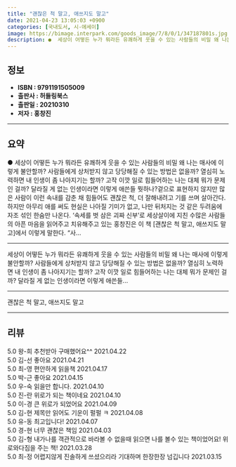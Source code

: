 ```yaml
---
title: "괜찮은 척 말고, 애쓰지도 말고"
date: 2021-04-23 13:05:03 +0900
categories: [국내도서, 시-에세이]
image: https://bimage.interpark.com/goods_image/7/8/0/1/347187801s.jpg
description: ●  세상이 어떻든 누가 뭐라든 유쾌하게 웃을 수 있는 사람들의 비밀 왜 나는 매사에 이렇게 불안할까? 사람들에게 상처받지 않고 당당해질 수 있는 방법은 없을까? 열심히 노력하면 내 인생이 좀 나아지기는 할까? 고작 이깟 일로 힘들어하는 나는 대체 뭐가 문제인 걸까? 달라질 게 없는 인생이라면 이렇게 애
---
```


## **정보**

- **ISBN : 9791191505009**
- **출판사 : 허들링북스**
- **출판일 : 20210310**
- **저자 : 홍창진**

------



## **요약**

●  세상이 어떻든 누가 뭐라든 유쾌하게 웃을 수 있는 사람들의 비밀 왜 나는 매사에 이렇게 불안할까? 사람들에게 상처받지 않고 당당해질 수 있는 방법은 없을까? 열심히 노력하면 내 인생이 좀 나아지기는 할까? 고작 이깟 일로 힘들어하는 나는 대체 뭐가 문제인 걸까? 달라질 게 없는 인생이라면 이렇게 애쓴들 뭣하나?겉으로 표현하지 않지만 많은 사람이 이런 속내를 감춘 채 힘들어도 괜찮은 척, 더 잘해내려고 기를 쓰며 살아간다. 하지만 아무리 애를 써도 현실은 나아질 기미가 없고, 나만 뒤처지는 것 같은 두려움에 자조 섞인 한숨만 나온다. ‘속세를 벗 삼은 괴짜 신부’로 세상살이에 지친 수많은 사람들의 아픈 마음을 읽어주고 치유해주고 있는 홍창진은 이 책 [괜찮은 척 말고, 애쓰지도 말고]에서 이렇게 말한다. “사...

------

세상이 어떻든 누가 뭐라든 
유쾌하게 웃을 수 있는 사람들의 비밀
왜 나는 매사에 이렇게 불안할까? 사람들에게 상처받지 않고 당당해질 수 있는 방법은 없을까? 열심히 노력하면 내 인생이 좀 나아지기는 할까? 고작 이깟 일로 힘들어하는 나는 대체 뭐가 문제인 걸까? 달라질 게 없는 인생이라면 이렇게 애쓴들... 

------


괜찮은 척 말고, 애쓰지도 말고 

------


## **리뷰** 

5.0 왕-희 추천받아 구매했어요^^ 2021.04.22 <br/>5.0 김-선 좋아요 2021.04.21 <br/>5.0 최-영 편안하게 읽을책 2021.04.17 <br/>5.0 박-근 좋아요 2021.04.15 <br/>5.0 우-숙 읽을만 합니다. 2021.04.10 <br/>5.0 진-란 위로가 되는 책이네요 2021.04.10 <br/>5.0 이-경 큰 위로가 되었어요 2021.04.09 <br/>5.0 김-현 제목만 읽어도 기운이 펄펄 ㅋ 2021.04.08 <br/>5.0 유-동 최고입니다! 2021.04.07 <br/>5.0 경-현 너무 괜찮은 책임 2021.04.03 <br/>5.0 김-형 내가나를 객관적으로 바라볼 수 없을때 읽으면 
나를 볼수 있는 책이었어요! 
위로와다짐을 주는 책!  2021.03.28 <br/>5.0 최-정 어렵지않게 진솔하게 쓰셨으리라 기대하며 한장한장 넘깁니다 2021.03.15 <br/>